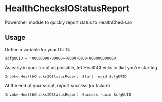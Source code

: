 # HealthChecksIOStatusReport
Powershell module to quickly report status to HealthChecks.io


## Usage

Define a variable for your UUID:
```
$cfgUUID = '00000000-00000=-0000-0000-000000000000'
```

As early in your script as possible, tell HealthChecks.io that you're starting
```
Invoke-HealthChecksIOStatusReport -Start -uuid $cfgUUID
```


At the end of your script, report success (or failure)
```
Invoke-HealthChecksIOStatusReport -Success -uuid $cfgUUID
```
